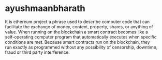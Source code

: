 # ayushmaanbharath
It is ethereum project a phrase used to describe computer code that can facilitate the exchange of money, content, property, shares, or anything of value. When running on the blockchain a smart contract becomes like a self-operating computer program that automatically executes when specific conditions are met. Because smart contracts run on the blockchain, they run exactly as programmed without any possibility of censorship, downtime, fraud or third party interference.
